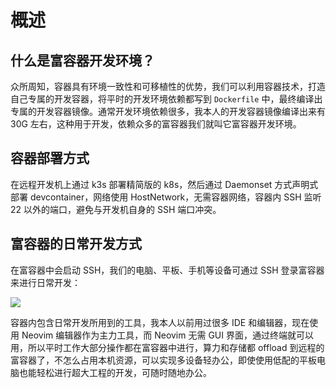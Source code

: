 # 概述

## 什么是富容器开发环境？

众所周知，容器具有环境一致性和可移植性的优势，我们可以利用容器技术，打造自己专属的开发容器，将平时的开发环境依赖都写到 `Dockerfile` 中，最终编译出专属的开发容器镜像。通常开发环境依赖很多，我本人的开发容器镜像编译出来有 30G 左右，这种用于开发，依赖众多的富容器我们就叫它富容器开发环境。

## 容器部署方式

在远程开发机上通过 k3s 部署精简版的 k8s，然后通过 Daemonset 方式声明式部署 devcontainer，网络使用 HostNetwork，无需容器网络，容器内 SSH 监听 22 以外的端口，避免与开发机自身的 SSH 端口冲突。

## 富容器的日常开发方式

在富容器中会启动 SSH，我们的电脑、平板、手机等设备可通过 SSH 登录富容器来进行日常开发：

![](https://image-host-1251893006.cos.ap-chengdu.myqcloud.com/2024%2F05%2F28%2F20240528105702.png)

容器内包含日常开发所用到的工具，我本人以前用过很多 IDE 和编辑器，现在使用 Neovim 编辑器作为主力工具，而 Neovim 无需 GUI 界面，通过终端就可以用，所以平时工作大部分操作都在富容器中进行，算力和存储都 offload 到远程的富容器了，不怎么占用本机资源，可以实现多设备轻办公，即使使用低配的平板电脑也能轻松进行超大工程的开发，可随时随地办公。

